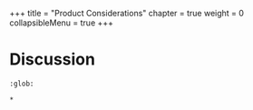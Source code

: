 +++
title = "Product Considerations"
chapter = true
weight = 0
collapsibleMenu = true
+++

# Discussion

```{toctree}
:glob:

*
```
